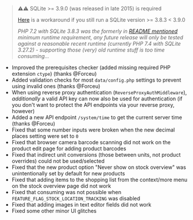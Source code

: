 > ⚠️⚠️ SQLite >= 3.9.0 (was released in late 2015) is required
>
> [Here](https://github.com/grocy/grocy/issues/1209#issuecomment-749760765) is a workaround if you still run a SQLite version >= 3.8.3 < 3.9.0
>
> _PHP 7.2 with SQLite 3.8.3 was the formerly in [README mentioned](https://github.com/grocy/grocy#how-to-install) minimum runtime requirement, any future release will only be tested against a reasonable recent runtime (currently PHP 7.4 with SQLite 3.27.2) - supporting those (very) old runtime stuff is too time consuming..._

- Improved the prerequisites checker (added missing required PHP extension `ctype`) (thanks @Forceu)
- Added validation checks for most `data/config.php` settings to prevent using invalid ones (thanks @Forceu)
- When using reverse proxy authentication (`ReverseProxyAuthMiddleware`), _additionally_ a valid API key can now also be used for authentication (if you don't want to protect the API endpoints via your reverse proxy, however)
- Added a new API endpoint `/system/time` to get the current server time (thanks @Forceu)
- Fixed that some number inputs were broken when the new decimal places setting were set to `0`
- Fixed that browser camera barcode scanning did not work on the product edit page for adding product barcodes
- Fixed that indirect unit conversions (those between units, not product overrides) could not be used/selected
- Fixed that the new product option "Never show on stock overview" was unintentionally set by default for new products
- Fixed that adding items to the shopping list from the context/more menu on the stock overview page did not work
- Fixed that consuming was not possible when `FEATURE_FLAG_STOCK_LOCATION_TRACKING` was disabled
- Fixed that adding images in text editor fields did not work
- Fixed some other minor UI glitches

